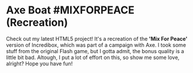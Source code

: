 # Axe Boat #MIXFORPEACE (Recreation)
Check out my latest HTML5 project! It's a recreation of the **'Mix For Peace'** version of Incredibox, which was part of a campaign with Axe. I took some stuff from the original Flash game, but I gotta admit, the bonus quality is a little bit bad. Altough, I put a lot of effort on this, so show me some love, alright? Hope you have fun!
